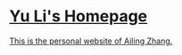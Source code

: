 [Yu Li's Homepage](http://yu-li.github.io/)
==
[This is the personal website of Ailing Zhang.](http://zhanganny.github.io/)
